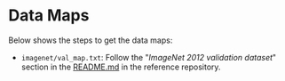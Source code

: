# Data Maps

Below shows the steps to get the data maps:

- `imagenet/val_map.txt`: Follow the "*ImageNet 2012 validation dataset*" section in the [README.md](https://github.com/mlperf/inference/blob/master/v0.5/classification_and_detection/README.md) in the reference repository.
